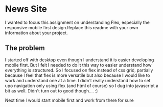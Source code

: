 # News Site

I wanted to focus this assignment on understanding Flex, especially the responsive mobile first design.Replace this readme with your own information about your project. 

## The problem

I started off with desktop even though I understand it is easier developing mobile first. But I felt I needed to do it this way to easier understand how everything is structured. So I focused on flex instead of css grid, partially because I feel that flex is more versatile but also because I would like to work and understand one at a time. I didn't really understand how to set upo navigation only using flex (and html of course) so I dug into javascript a bit as well. Didn't turn out to good though.... :) 

Next time I would start mobile first and work from there for sure

